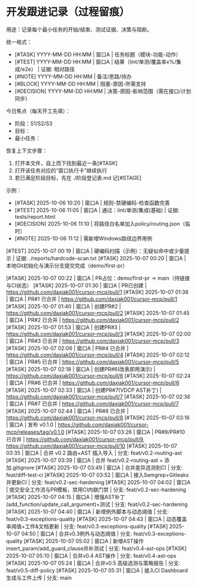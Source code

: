 # 开发跟进记录（过程留痕）

用途：记录每个最小任务的开始/结束、测试证据、决策与阻断。

统一格式：
- [#TASK] YYYY-MM-DD HH:MM | 窗口A | 任务标题（模块-功能-动作）
- [#TEST] YYYY-MM-DD HH:MM | 窗口A | 结果（lint/单测/覆盖率x%/集成/e2e） | 证据: 相对路径
- [#NOTE] YYYY-MM-DD HH:MM | 备注/思路/待办
- [#BLOCK] YYYY-MM-DD HH:MM | 阻塞-原因-所需支持
- [#DECISION] YYYY-MM-DD HH:MM | 决策-原因-影响范围（需在接口/计划同步）

今日焦点（每天开工先填）：
- 阶段：S1/S2/S3
- 目标：
- 最小任务：

恢复上下文步骤：
1) 打开本文件，自上而下找到最近一条[#TASK]
2) 打开该任务对应的“窗口执行卡”继续执行
3) 若已满足阶段目标，先在 ./阶段登记表.md 记[#STAGE]

示例：
- [#TASK] 2025-10-06 10:20 | 窗口A | 规则-禁硬编码-检查函数完善
- [#TEST] 2025-10-06 11:05 | 窗口A | 通过：lint/单测/集成(基础) | 证据: tests/report.html
- [#DECISION] 2025-10-06 11:10 | 将路径白名单加入policy/routing.json（临时）
- [#NOTE] 2025-10-06 11:12 | 需新增Windows路径边界用例

[#TEST] 2025-10-07 00:19 | 窗口A | 硬编码扫描（示例）：无疑似命中或少量提示 | 证据: ./reports/hardcode-scan.txt
[#TASK] 2025-10-07 00:20 | 窗口A | 本地Git初始化与演示分支提交完成（demo/first-pr）

[#TASK] 2025-10-07 00:22 | 窗口A | PR占位：demo/first-pr → main（待链接与CI状态）
[#TASK] 2025-10-07 01:30 | 窗口A | PR已创建 | https://github.com/daxiak001/cursor-mcp/pull/1
[#TASK] 2025-10-07 01:36 | 窗口A | PR#1 已合并 | https://github.com/daxiak001/cursor-mcp/pull/1
[#TASK] 2025-10-07 01:40 | 窗口A | 创建PR#2 | https://github.com/daxiak001/cursor-mcp/pull/2
[#TASK] 2025-10-07 01:45 | 窗口A | PR#2 已合并 | https://github.com/daxiak001/cursor-mcp/pull/2
[#TASK] 2025-10-07 01:53 | 窗口A | 创建PR#3 | https://github.com/daxiak001/cursor-mcp/pull/3
[#TASK] 2025-10-07 02:00 | 窗口A | PR#3 已合并 | https://github.com/daxiak001/cursor-mcp/pull/3
[#TASK] 2025-10-07 02:06 | 窗口A | PR#4 已合并 | https://github.com/daxiak001/cursor-mcp/pull/4
[#TASK] 2025-10-07 02:12 | 窗口A | PR#5 已合并 | https://github.com/daxiak001/cursor-mcp/pull/5
[#TASK] 2025-10-07 02:18 | 窗口A | 创建PR#6(改表即用演示) | https://github.com/daxiak001/cursor-mcp/pull/6
[#TASK] 2025-10-07 02:24 | 窗口A | PR#6 已合并 | https://github.com/daxiak001/cursor-mcp/pull/6
[#TASK] 2025-10-07 02:33 | 窗口A | 创建PR#7(VDCP AST补丁) | https://github.com/daxiak001/cursor-mcp/pull/7
[#TASK] 2025-10-07 02:36 | 窗口A | PR#7 已合并 | https://github.com/daxiak001/cursor-mcp/pull/7
[#TASK] 2025-10-07 02:44 | 窗口A | PR#8 已合并 | https://github.com/daxiak001/cursor-mcp/pull/8
[#TASK] 2025-10-07 03:16 | 窗口A | 发布 v0.1.0 | https://github.com/daxiak001/cursor-mcp/releases/tag/v0.1.0
[#TASK] 2025-10-07 03:26 | 窗口A | PR#9/PR#10 已合并 | https://github.com/daxiak001/cursor-mcp/pull/9, https://github.com/daxiak001/cursor-mcp/pull/10
[#TASK] 2025-10-07 03:35 | 窗口A | 合并 v0.2 路由+AST 插入导入 | 分支: feat/v0.2-routing-ast
[#TASK] 2025-10-07 03:39 | 窗口A | 合并 feat/v0.2-routing-ast + 添加.gitignore
[#TASK] 2025-10-07 03:49 | 窗口A | 合并差异选测到CI | 分支: feat/diff-test-ci
[#TASK] 2025-10-07 03:52 | 窗口A | 接入Semgrep+Gitleaks并更新CI | 分支: feat/v0.2-sec-hardening
[#TASK] 2025-10-07 04:02 | 窗口A | 提交安全工作流与PR模板，禁用CI内联门禁 | 分支: feat/v0.2-sec-hardening
[#TASK] 2025-10-07 04:15 | 窗口A | 增强AST补丁(add_function/update_call_argument)+测试 | 分支: feat/v0.2-sec-hardening
[#TASK] 2025-10-07 04:40 | 窗口A | 新增例外脚本与动态阈值 | 分支: feat/v0.3-exceptions-quality
[#TASK] 2025-10-07 04:43 | 窗口A | 动态覆盖率阈值+工件&文档更新 | 分支: feat/v0.3-exceptions-quality
[#TASK] 2025-10-07 04:50 | 窗口A | 合并v0.3例外与动态阈值 | 分支: feat/v0.3-exceptions-quality
[#TASK] 2025-10-07 05:02 | 窗口A | 新增AST操作insert_param/add_guard_clause并补测试 | 分支: feat/v0.4-ast-ops
[#TASK] 2025-10-07 05:10 | 窗口A | 合并v0.4 AST操作 | 分支: feat/v0.4-ast-ops
[#TASK] 2025-10-07 05:24 | 窗口A | 合并v0.5 高级选测与策略报告 | 分支: feat/v0.5-diff-policy
[#TASK] 2025-10-07 05:31 | 窗口A | 接入CI Dashboard生成与工件上传 | 分支: main

